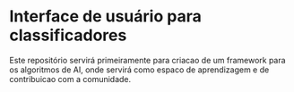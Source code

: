 # Interface de usuário para classificadores 

Este repositório servirá primeiramente para criacao de um framework para os algoritmos de AI, onde servirá como espaco de aprendizagem e de contribuicao com a comunidade.
